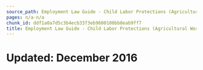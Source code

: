 ```yaml
---
source_path: Employment Law Guide - Child Labor Protections (Agricultural Work).md
pages: n/a-n/a
chunk_id: ddf1a0a7d5c3b4ecb33f3eb9600100bb0eab9ff7
title: Employment Law Guide - Child Labor Protections (Agricultural Work)
---
```

# Updated: December 2016
